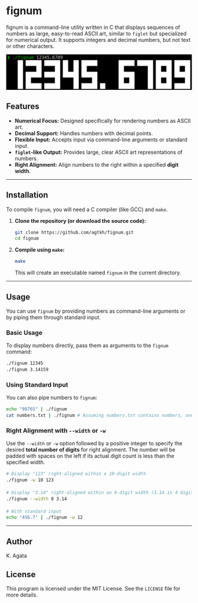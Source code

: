 # fignum

fignum is a command-line utility written in C that displays sequences of numbers as large, easy-to-read ASCII art, similar to `figlet` but specialized for numerical output. It supports integers and decimal numbers, but not text or other characters.

![screenshot01](ss01.png)

## Features

  * **Numerical Focus:** Designed specifically for rendering numbers as ASCII art.
  * **Decimal Support:** Handles numbers with decimal points.
  * **Flexible Input:** Accepts input via command-line arguments or standard input.
  * **`figlet`-like Output:** Provides large, clear ASCII art representations of numbers.
  * **Right Alignment:** Align numbers to the right within a specified **digit width**.

-----

## Installation

To compile `fignum`, you will need a C compiler (like GCC) and `make`.

1.  **Clone the repository (or download the source code):**
    ```bash
    git clone https://github.com/agtkh/fignum.git
    cd fignum
    ```
2.  **Compile using `make`:**
    ```bash
    make
    ```
    This will create an executable named `fignum` in the current directory.

-----

## Usage

You can use `fignum` by providing numbers as command-line arguments or by piping them through standard input.

### Basic Usage

To display numbers directly, pass them as arguments to the `fignum` command:

```bash
./fignum 12345
./fignum 3.14159
```

### Using Standard Input

You can also pipe numbers to `fignum`:

```bash
echo "98765" | ./fignum
cat numbers.txt | ./fignum # Assuming numbers.txt contains numbers, one per line
```

### Right Alignment with `--width` or `-w`

Use the `--width` or `-w` option followed by a positive integer to specify the desired **total number of digits** for right alignment. The number will be padded with spaces on the left if its actual digit count is less than the specified width.

```bash
# Display "123" right-aligned within a 10-digit width
./fignum -w 10 123

# Display "3.14" right-aligned within an 8-digit width (3.14 is 4 digits)
./fignum --width 8 3.14

# With standard input
echo "456.7" | ./fignum -w 12
```

-----

## Author

K. Agata

## License

This program is licensed under the MIT License. See the `LICENSE` file for more details.
